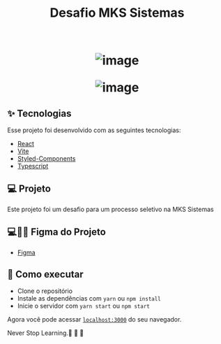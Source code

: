 
<h1 align="center" >
Desafio MKS Sistemas 
</h1>



<br>

<h1 align="center">
    
  ![image](https://github.com/RafaelFigueiredo2203/mks-front_end-challenge/assets/60237326/2979c9a2-36fd-499c-a511-4b46dcf13733)


  
  ![image](https://github.com/RafaelFigueiredo2203/mks-front_end-challenge/assets/60237326/6317bad7-d2d1-4551-bd93-1f756b495f24)


  </h1>

## ✨ Tecnologias

Esse projeto foi desenvolvido com as seguintes tecnologias:

- [React](https://reactjs.org)
- [Vite](https://vitejs.dev/)
- [Styled-Components](https://styled-components.com/)
- [Typescript](https://www.typescriptlang.org/)


## 💻 Projeto

Este projeto foi um desafio para um processo seletivo na MKS Sistemas 

## 💻💅🏻 Figma do Projeto

- [Figma](https://www.figma.com/file/jPZeU9a0xDMd8BX3DQhqCr/MKS-Front-end-challenge-(Copy)?node-id=5%3A207&mode=dev)

## 🚀 Como executar

- Clone o repositório
- Instale as dependências com `yarn` ou `npm install`
- Inicie o servidor com `yarn start` ou `npm start`

Agora você pode acessar [`localhost:3000`](http://localhost:3000) do seu navegador.

Never Stop Learning.🚀 🚀 🚀 
